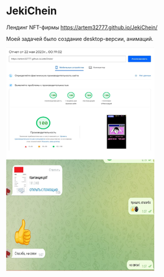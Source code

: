 # JekiChein
Лендинг NFT-фирмы https://artem32777.github.io/JekiChein/

Моей задачей было создание desktop-версии, анимаций.

  <img width="400" height="300" src="https://raw.githubusercontent.com/artem32777/JekiChein/main/img/jekichein-stats.jpg">
  <img width="400" height="300" src="https://raw.githubusercontent.com/artem32777/JekiChein/main/img/jekichein-review.jpg"> 
